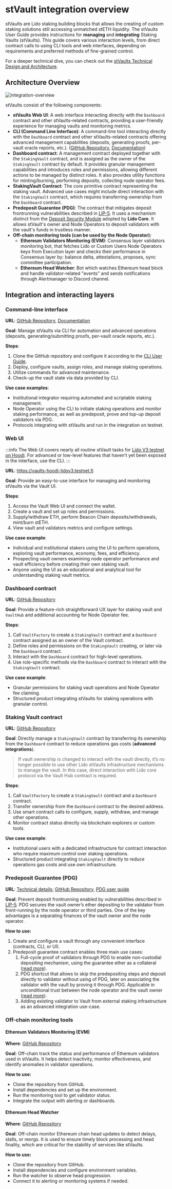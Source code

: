 # stVault integration overview

stVaults are Lido staking building blocks that allows the creating of custom staking solutions still accessing unmatched stETH liquidity. The stVaults User Guide provides instructions for **managing** and **integrating** Staking Vaults (stVaults). This guide covers various interaction levels, from direct contract calls to using CLI tools and web interfaces, depending on requirements and preferred methods of fine-grained control.

For a deeper technical dive, you can check out the [stVaults Technical Design and Architecture](https://hackmd.io/@lido/stVaults-design).

## Architecture Overview

![integration-overview](/img/stvaults/integration-overview.png)

stVaults consist of the following components:

- **stVaults Web UI**: A web interface interacting directly with the `Dashboard` contract and other stVaults-related contracts, providing a user-friendly experience for managing vaults and monitoring metrics.
- **CLI (Command Line Interface)**: A command-line tool interacting directly with the `Dashboard` contract and other stVaults-related contracts offering advanced management capabilities (deposits, generating proofs, per-vault oracle reports, etc.). ([GitHub Repository](https://github.com/lidofinance/lido-staking-vault-cli), [Documentation](https://lidofinance.github.io/lido-staking-vault-cli/))
- **Dashboard contract**: A management contract deployed together with the `StakingVault` contract, and is assigned as the owner of the `StakingVault` contract by default. It provides granular management capabilities and introduces roles and permissions, allowing different actions to be managed by distinct roles. It also provides utility functions for minting/burning, performing deposits, collecting node operator fees.
- **StakingVault Contract**: The core primitive contract representing the staking vault. Advanced use cases might include direct interaction with the `StakingVault` contract, which requires transferring ownership from the `Dashboard` contract.
- **Predeposit Guarantee (PDG)**: The contract that mitigates deposit frontrunning vulnerabilities described in [LIP-5](https://github.com/lidofinance/lido-improvement-proposals/blob/develop/LIPS/lip-5.md). It uses a mechanism distinct from the [Deposit Security Module](https://docs.lido.fi/contracts/deposit-security-module) adopted by **Lido Core**. It allows stVault's owner and Node Operators to deposit validators with the vault's funds in trustless manner.
- **Off-chain monitoring tools (can be used by the Node Operator):**
  - **Ethereum Validators Monitoring (EVM)**: Consensus layer validators monitoring bot, that fetches Lido or Custom Users Node Operators keys from Execution layer and checks their performance in Consensus layer by: balance delta, attestations, proposes, sync committee participation.
  - **Ethereum Head Watcher**: Bot which watches Ethereum head block and handle validator-related "events" and sends notifications through Alertmanager to Discord channel.

## Integration and interacting layers

### Command-line interface

**URL**: [GitHub Repository](https://github.com/lidofinance/lido-staking-vault-cli), [Documentation](https://lidofinance.github.io/lido-staking-vault-cli/)

**Goal**: Manage stVaults via CLI for automation and advanced operations (deposits, generating/submitting proofs, per-vault oracle reports, etc.).

**Steps**:

1. Clone the GitHub repository and configure it according to the [CLI User Guide](https://lidofinance.github.io/lido-staking-vault-cli/get-started/configuration).
2. Deploy, configure vaults, assign roles, and manage staking operations.
3. Utilize commands for advanced maintenance.
4. Check-up the vault state via data provided by CLI.

**Use case examples**:

- Institutional integrator requiring automated and scriptable staking management.
- Node Operator using the CLI to initiate staking operations and monitor staking performance, as well as predeposit, prove and top-up deposit validators via PDG.
- Protocols integrating with stVaults and run in the integration on testnet.

### Web UI

:::info
The Web UI covers nearly all routine stVault tasks for [Lido V3 testnet on Hoodi](../../deployed-contracts/hoodi-lidov3.md).
For advanced or low-level features that haven’t yet been exposed in the interface, use the CLI.
:::

**URL**: https://vaults-hoodi-lidov3.testnet.fi

**Goal**: Provide an easy-to-use interface for managing and monitoring stVaults via the Vault UI.

**Steps**:

1. Access the Vault Web UI and connect the wallet.
2. Create a vault and set up roles and permissions.
3. Supply/withdraw ETH, perform Beacon Chain deposits/withdrawals, mint/burn stETH.
4. View vault and validators metrics and configure settings.

**Use case example**:

- Individual and institutional stakers using the UI to perform operations, exploring vault performance, economy, fees, and efficiency.
- Prospecting vault owners examining node operator performance and vault efficiency before creating their own staking vault.
- Anyone using the UI as an educational and analytical tool for understanding staking vault metrics.

### Dashboard contract

**URL**: [GitHub Repository](https://github.com/lidofinance/core/blob/feat/vaults/contracts/0.8.25/vaults/dashboard/Dashboard.sol)

**Goal**: Provide a feature-rich straightforward UX layer for staking vault and `VaultHub` and additional accounting for Node Operator fee.

**Steps**:

1. Call `VaultFactory` to create a `StakingVault` contract and a `Dashboard` contract assigned as an owner of the Vault contract.
2. Define roles and permissions on the `StakingVault` creating, or later via the `Dashboard` contract.
3. Interact with the `Dashboard` contract for high-level operations.
4. Use role-specific methods via the `Dashboard` contract to interact with the `StakingVault` contract.

**Use case example**:

- Granular permissions for staking vault operations and Node Operator fee claiming.
- Structured product integrating stVaults for staking operations with granular control.

### Staking Vault contract

**URL**: [GitHub Repository](https://github.com/lidofinance/core/blob/feat/vaults/contracts/0.8.25/vaults/StakingVault.sol)

**Goal**: Directly manage a `StakingVault` contract by transferring its ownership from the `Dashboard` contract to reduce operations gas costs (**advanced integrations**).

> If vault ownership is changed to interact with the vault directly, it’s no longer possible to use other Lido stVaults infrastructure mechanisms to manage the vault. In this case, direct interaction with Lido core protocol via the Vault Hub contract is required.
>

**Steps**:

1. Call `VaultFactory` to create a `StakingVault` contract and a `Dashboard` contract.
2. Transfer ownership from the `Dashboard` contract to the desired address.
3. Use smart contract calls to configure, supply, withdraw, and manage other operations.
4. Monitor contract status directly via blockchain explorers or custom tools.

**Use case example**:

- Institutional users with a dedicated infrastructure for contract interaction who require maximum control over staking operations.
- Structured product integrating `StakingVault` directly to reduce operations gas costs and use own infrastructure.

### Predeposit Guarantee (PDG)

**URL**: [Technical details](https://hackmd.io/@lido/stVaults-design?stext=5138%3A160%3A0%3A1744277214%3A66cxZj); [GitHub Repository](https://github.com/lidofinance/core/blob/feat/vaults/contracts/0.8.25/vaults/predeposit_guarantee/PredepositGuarantee.sol), [PDG user guide](./pdg)

**Goal**: Prevent deposit frontrunning enabled by vulnerabilities described in [LIP-5](https://github.com/lidofinance/lido-improvement-proposals/blob/develop/LIPS/lip-5.md). PDG secures the vault owner’s ether depositing to the validator from front-running by the node operator or third parties. One of the key advantages is a separating finances of the vault owner and the node operator.

**How to use:**

1. Create and configure a vault through any convenient interface (contracts, CLI, or UI).
2. Predeposit guarantee contract enables three main use cases:
    1. Full-cycle proof of validators through PDG to enable non-custodial depositing mechanism, using the guarantee ether as a collateral ([read more](./pdg.md#full-cycle-trustless-path-through-pdg)).
    2. PDG shortcut that allows to skip the predepositing steps and deposit directly to validator without using of PDG, later on associating the validator with the vault by proving it through PDG. Applicable in unconditional trust between the node operator and the vault owner ([read more](./pdg.md#pdg-shortcut)).
    3. Adding existing validator to Vault from external staking infrastructure as an advanced integration use-case.

### Off-chain monitoring tools

#### **Ethereum Validators Monitoring (EVM)**

**Where**: [GitHub Repository](https://github.com/lidofinance/ethereum-validators-monitoring)

**Goal**: Off-chain track the status and performance of Ethereum validators used in stVaults. It helps detect inactivity, monitor effectiveness, and identify anomalies in validator operations.

**How to use:**

- Clone the repository from GitHub.
- Install dependencies and set up the environment.
- Run the monitoring tool to get validator status.
- Integrate the output with alerting or dashboards.

#### **Ethereum Head Watcher**

**Where**: [GitHub Repository](https://github.com/lidofinance/ethereum-head-watcher)

**Goal**: Off-chain monitor Ethereum chain head updates to detect delays, stalls, or reorgs. It is used to ensure timely block processing and head finality, which are critical for the stability of services like stVaults.

**How to use:**

- Clone the repository from GitHub.
- Install dependencies and configure environment variables.
- Run the watcher to observe head progression.
- Connect it to alerting or monitoring systems if needed.
